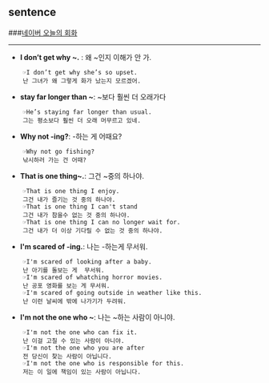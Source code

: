 ## sentence
###[네이버 오늘의 회화](http://m.wordbook.naver.com/endic/today/conversation.nhn)
- - -
+ **I don’t get why ~.** : 왜 ~인지 이해가 안 가.
~~~~
    ☞I don’t get why she’s so upset.
    난 그녀가 왜 그렇게 화가 났는지 모르겠어.
~~~~

+ **stay far longer than ~**: ~보다 훨씬 더 오래가다
~~~~
    ☞He’s staying far longer than usual.
    그는 평소보다 훨씬 더 오래 머무르고 있네.
~~~~

+ **Why not -ing?**: -하는 게 어때요?
~~~~
    ☞Why not go fishing?
    낚시하러 가는 건 어때?
~~~~

+ **That is one thing~.**: 그건 ~중의 하나야.
~~~~
    ☞That is one thing I enjoy.
    그건 내가 즐기는 것 중의 하나야.
    ☞That is one thing I can't stand
    그건 내가 참을수 없는 것 중의 하나야.
    ☞That is one thing I can no longer wait for.
    그건 내가 더 이상 기다릴 수 없는 것 중의 하나야.
~~~~

+ **I'm scared of -ing.**: 나는 -하는게 무서워.
~~~~
    ☞I'm scared of looking after a baby.
    난 아기를 돌보는 게  무서워.
    ☞I'm scared of whatching horror movies.
    난 공포 영화를 보는 게 무서워.
    ☞I'm scared of going outside in weather like this.
    난 이런 날씨에 밖에 나가기가 두려워.
~~~~

+ **I'm not the one who ~**: 나는 ~하는 사람이 아니야.
~~~~
    ☞I'm not the one who can fix it.
    난 이걸 고칠 수 있는 사람이 아니야.
    ☞I'm not the one who you are after
    전 당신이 찾는 사람이 아닙니다.
    ☞I'm not the one who is responsible for this.
    저는 이 일에 책임이 있는 사람이 아닙니다.
~~~~
